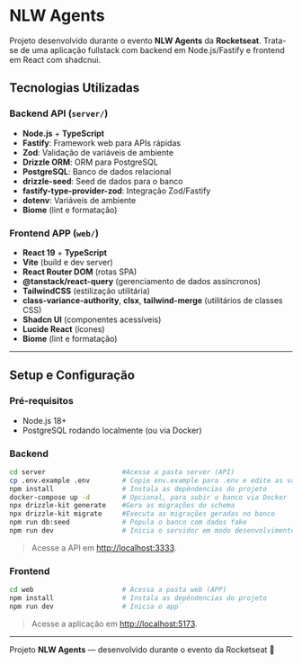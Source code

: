 # NLW Agents

Projeto desenvolvido durante o evento **NLW Agents** da **Rocketseat**. Trata-se de uma aplicação fullstack com backend em Node.js/Fastify e frontend em React com shadcnui.

## Tecnologias Utilizadas

### Backend API (`server/`)
- **Node.js** + **TypeScript**
- **Fastify**: Framework web para APIs rápidas
- **Zod**: Validação de variáveis de ambiente
- **Drizzle ORM**: ORM para PostgreSQL
- **PostgreSQL**: Banco de dados relacional
- **drizzle-seed**: Seed de dados para o banco
- **fastify-type-provider-zod**: Integração Zod/Fastify
- **dotenv**: Variáveis de ambiente
- **Biome** (lint e formatação)

### Frontend APP (`web/`)
- **React 19** + **TypeScript**
- **Vite** (build e dev server)
- **React Router DOM** (rotas SPA)
- **@tanstack/react-query** (gerenciamento de dados assíncronos)
- **TailwindCSS** (estilização utilitária)
- **class-variance-authority**, **clsx**, **tailwind-merge** (utilitários de classes CSS)
- **Shadcn UI** (componentes acessíveis)
- **Lucide React** (ícones)
- **Biome** (lint e formatação)

---

## Setup e Configuração

### Pré-requisitos
- Node.js 18+
- PostgreSQL rodando localmente (ou via Docker)

### Backend

```sh
cd server                   #Acesse a pasta server (API)
cp .env.example .env        # Copie env.example para .env e edite as variáveis conforme necessário
npm install                 # Instala as depêndencias do projeto
docker-compose up -d        # Opcional, para subir o banco via Docker
npx drizzle-kit generate    #Gera as migrações do schema
npx drizzle-kit migrate     #Executa as migrações geradas no banco
npm run db:seed             # Popula o banco com dados fake
npm run dev                 # Inicia o servidor em modo desenvolvimento`
```   
> Acesse a API em [http://localhost:3333](http://localhost:3333).

### Frontend

```sh
cd web                      # Acessa a pasta web (APP)
npm install                 # Instala as depêndencias do projeto
npm run dev                 # Inicia o app`  
```   

> Acesse a aplicação em [http://localhost:5173](http://localhost:5173).

---

Projeto **NLW Agents** — desenvolvido durante o evento da Rocketseat 🚀